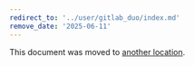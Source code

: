 ```yaml
---
redirect_to: '../user/gitlab_duo/index.md'
remove_date: '2025-06-11'
---
```


<!-- markdownlint-disable -->

This document was moved to [another location](gitlab_duo/index.md).

<!-- This redirect file can be deleted after <2025-06-11>. -->
<!-- Redirects that point to other docs in the same project expire in three months. -->
<!-- Redirects that point to docs in a different project or site (for example, link is not relative and starts with `https:`) expire in one year. -->
<!-- Before deletion, see: https://docs.gitlab.com/ee/development/documentation/redirects.html -->

